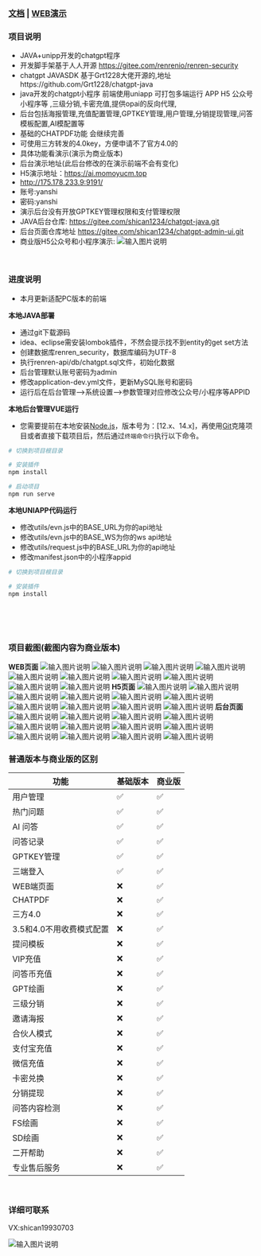 ### [文档](https://www.kancloud.cn/momoyu/momoyu/3169622)  | [WEB演示](https://pc.momoyucm.top)
### 项目说明
- JAVA+unipp开发的chatgpt程序
- 开发脚手架基于人人开源 https://gitee.com/renrenio/renren-security
- chatgpt JAVASDK 基于Grt1228大佬开源的,地址https://github.com/Grt1228/chatgpt-java
- java开发的chatgpt小程序  前端使用uniapp   可打包多端运行  APP  H5  公众号  小程序等 ,三级分销,卡密充值,提供opai的反向代理,
- 后台包括海报管理,充值配置管理,GPTKEY管理,用户管理,分销提现管理,问答模板配置,AI模配置等
- 基础的CHATPDF功能 会继续完善
- 可使用三方转发的4.0key，方便申请不了官方4.0的
- 具体功能看演示(演示为商业版本)
- 后台演示地址(此后台修改的在演示前端不会有变化)
- H5演示地址：https://ai.momoyucm.top
- http://175.178.233.9:9191/
- 账号:yanshi
- 密码:yanshi
- 演示后台没有开放GPTKEY管理权限和支付管理权限
- JAVA后台仓库: https://gitee.com/shican1234/chatgpt-java.git
- 后台页面仓库地址 https://gitee.com/shican1234/chatgpt-admin-ui.git
- 商业版H5公众号和小程序演示: ![输入图片说明](rdimg/gzh2.jpg)
<br>

### 进度说明
   
- 本月更新适配PC版本的前端

**本地JAVA部署**
- 通过git下载源码
- idea、eclipse需安装lombok插件，不然会提示找不到entity的get set方法
- 创建数据库renren_security，数据库编码为UTF-8
- 执行renren-api/db/chatgpt.sql文件，初始化数据
- 后台管理默认账号密码为admin
- 修改application-dev.yml文件，更新MySQL账号和密码
- 运行后在后台管理-->系统设置-->参数管理对应修改公众号/小程序等APPID

**本地后台管理VUE运行**
- 您需要提前在本地安装[Node.js](https://nodejs.org/en/)，版本号为：[12.x、14.x]，再使用[Git](https://git-scm.com/)克隆项目或者直接下载项目后，然后通过`终端命令行`执行以下命令。

```bash
# 切换到项目根目录

# 安装插件
npm install

# 启动项目
npm run serve
```
**本地UNIAPP代码运行**
- 修改utils/evn.js中的BASE_URL为你的api地址
- 修改utils/evn.js中的BASE_WS为你的ws api地址
- 修改utils/request.js中的BASE_URL为你的api地址
- 修改manifest.json中的小程序appid
```bash
# 切换到项目根目录

# 安装插件
npm install
```
<br>

<br>



<br>

### 项目截图(截图内容为商业版本)
**WEB页面**
![输入图片说明](rdimg/pc11.png)
![输入图片说明](rdimg/pc0.png)
![输入图片说明](rdimg/pc1.png)
![输入图片说明](rdimg/pc2.png)
![输入图片说明](rdimg/pc3.png)
![输入图片说明](rdimg/pc4.png)
![输入图片说明](rdimg/pc5.png)
![输入图片说明](rdimg/pc6.png)
![输入图片说明](rdimg/pc7.png)
![输入图片说明](rdimg/pc8.png)
**H5页面**
![输入图片说明](rdimg/qd1.png)
![输入图片说明](rdimg/qd2.jpeg)
![输入图片说明](rdimg/qd3.jpeg)
![输入图片说明](rdimg/qd4.jpeg)
![输入图片说明](rdimg/qd5.jpeg)
![输入图片说明](rdimg/qd6.jpeg)
![输入图片说明](rdimg/qd7.jpeg)
![输入图片说明](rdimg/qd8.jpeg)
![输入图片说明](rdimg/qd9.jpeg)
![输入图片说明](rdimg/qd10.jpeg)
**后台页面**
![输入图片说明](rdimg/ht1.png)
![输入图片说明](rdimg/ht2.png)
![输入图片说明](rdimg/ht3.png)
![输入图片说明](rdimg/ht4.png)
![输入图片说明](rdimg/ht5.png)
![输入图片说明](rdimg/ht6.png)
![输入图片说明](rdimg/ht7.png)
![输入图片说明](rdimg/ht8.png)
![输入图片说明](rdimg/ht9.png)
![输入图片说明](rdimg/ht10.png)
![输入图片说明](rdimg/ht11.png)
![输入图片说明](rdimg/ht12.png)

### 普通版本与商业版的区别
|  功能    |  基础版本   |  商业版   |
| --- | --- | --- |
|   用户管理  |   ✅  |   ✅  |
|   热门问题  |   ✅  |   ✅  |
|   AI    问答  |   ✅  |   ✅  |
|   问答记录  |   ✅  |   ✅  |
|   GPTKEY管理  |   ✅  |   ✅  |
|   三端登入  |   ✅  |   ✅  |
|   WEB端页面  |   ❌  |   ✅  |
|   CHATPDF  |   ❌  |   ✅  |
|   三方4.0  |   ❌  |   ✅  |
|   3.5和4.0不用收费模式配置  |   ❌  |   ✅  |
|   提问模板  |   ❌  |   ✅  |
|   VIP充值  |   ❌  |   ✅  |
|   问答币充值  |   ❌  |   ✅  |
|   GPT绘画  |   ❌  |   ✅  |
|   三级分销  |   ❌  |   ✅  |
|   邀请海报  |   ❌  |   ✅  |
|   合伙人模式  |   ❌  |   ✅  |
|   支付宝充值  |   ❌  |   ✅  |
|   微信充值  |   ❌  |   ✅  |
|   卡密兑换 |   ❌  |   ✅  |
|   分销提现  |   ❌  |   ✅  |
|   问答内容检测  |   ❌  |   ✅  |
|   FS绘画 |   ❌  |   ✅  |
|   SD绘画  |   ❌  |   ✅  |
|   二开帮助  |   ❌  |   ✅  |
|   专业售后服务  |   ❌  |   ✅  |

<br>


### 详细可联系

VX:shican19930703

![输入图片说明](rdimg/wx.jpg)
